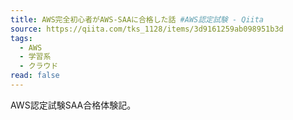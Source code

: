 ```yaml
---
title: AWS完全初心者がAWS-SAAに合格した話 #AWS認定試験 - Qiita
source: https://qiita.com/tks_1128/items/3d9161259ab098951b3d
tags:
  - AWS
  - 学習系
  - クラウド
read: false
---
```

AWS認定試験SAA合格体験記。